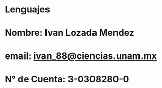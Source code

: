 # Lenguajes
# Nombre: Ivan Lozada Mendez
# email: ivan_88@ciencias.unam.mx
# N° de Cuenta: 3-0308280-0

